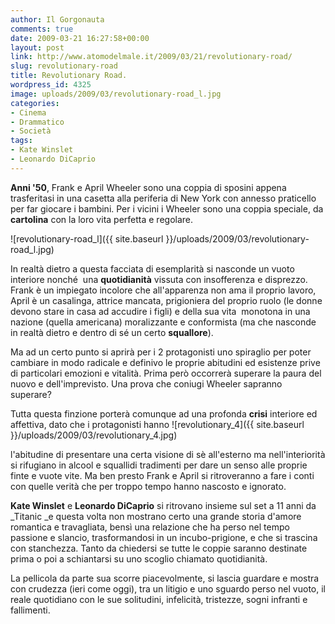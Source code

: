 ```yaml
---
author: Il Gorgonauta
comments: true
date: 2009-03-21 16:27:58+00:00
layout: post
link: http://www.atomodelmale.it/2009/03/21/revolutionary-road/
slug: revolutionary-road
title: Revolutionary Road.
wordpress_id: 4325
image: uploads/2009/03/revolutionary-road_l.jpg
categories:
- Cinema
- Drammatico
- Società
tags:
- Kate Winslet
- Leonardo DiCaprio
---
```


**Anni '50**, Frank e April Wheeler sono una coppia di sposini appena trasferitasi in una casetta alla periferia di New York con annesso praticello per far giocare i bambini. Per i vicini i Wheeler sono una coppia speciale, da **cartolina** con la loro vita perfetta e regolare.

![revolutionary-road_l]({{ site.baseurl }}/uploads/2009/03/revolutionary-road_l.jpg)

In realtà dietro a questa facciata di esemplarità si nasconde un vuoto interiore nonché  una **quotidianità** vissuta con insofferenza e disprezzo. Frank è un impiegato incolore che all'apparenza non ama il proprio lavoro, April è un casalinga, attrice mancata, prigioniera del proprio ruolo (le donne devono stare in casa ad accudire i figli) e della sua vita  monotona in una nazione (quella americana) moralizzante e conformista (ma che nasconde in realtà dietro e dentro di sé un certo **squallore**).

Ma ad un certo punto si aprirà per i 2 protagonisti uno spiraglio per poter cambiare in modo radicale e definivo le proprie abitudini ed esistenze prive di particolari emozioni e vitalità. Prima però occorrerà superare la paura del nuovo e dell'imprevisto. Una prova che coniugi Wheeler sapranno superare?

Tutta questa finzione porterà comunque ad una profonda **crisi** interiore ed affettiva, dato che i protagonisti hanno ![revolutionary_4]({{ site.baseurl }}/uploads/2009/03/revolutionary_4.jpg)

l'abitudine di presentare una certa visione di sè all'esterno ma nell'interiorità si rifugiano in alcool e squallidi tradimenti per dare un senso alle proprie finte e vuote vite. Ma ben presto Frank e April si ritroveranno a fare i conti con quelle verità che per troppo tempo hanno nascosto e ignorato.

**Kate Winslet** e **Leonardo DiCaprio** si ritrovano insieme sul set a 11 anni da _Titanic _e questa volta non mostrano certo una grande storia d'amore romantica e travagliata, bensì una relazione che ha perso nel tempo passione e slancio, trasformandosi in un incubo-prigione, e che si trascina con stanchezza. Tanto da chiedersi se tutte le coppie saranno destinate prima o poi a schiantarsi su uno scoglio chiamato quotidianità.

La pellicola da parte sua scorre piacevolmente, si lascia guardare e mostra con crudezza (ieri come oggi), tra un litigio e uno sguardo perso nel vuoto, il reale quotidiano con le sue solitudini, infelicità, tristezze, sogni infranti e fallimenti.
